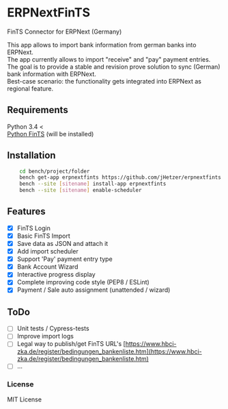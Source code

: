 # ERPNextFinTS

FinTS Connector for ERPNext (Germany)

This app allows to import bank information from german banks into ERPNext.\
The app currently allows to import "receive" and "pay" payment entries.
The goal is to provide a stable and revision prove solution to sync (German) bank information with ERPNext.\
Best-case scenario: the functionality gets integrated into ERPNext as regional feature.

## Requirements
Python 3.4 <\
[Python FinTS](https://github.com/raphaelm/python-fints) (will be installed)

## Installation
```bash
    cd bench/project/folder
    bench get-app erpnextfints https://github.com/jHetzer/erpnextfints
    bench --site [sitename] install-app erpnextfints
    bench --site [sitename] enable-scheduler   
```
## Features
-  [x] FinTS Login
-  [x] Basic FinTS Import
-  [x] Save data as JSON and attach it
-  [x] Add import scheduler
-  [x] Support 'Pay' payment entry type
-  [x] Bank Account Wizard
-  [x] Interactive progress display
-  [x] Complete improving code style (PEP8 / ESLint)
-  [x] Payment / Sale auto assignment (unattended / wizard)

## ToDo

-  [ ] Unit tests / Cypress-tests
-  [ ] Improve import logs
-  [ ] Legal way to publish/get FinTS URL's
[https://www.hbci-zka.de/register/bedingungen_bankenliste.htm](https://www.hbci-zka.de/register/bedingungen_bankenliste.htm)
-  [ ] ...

### License

MIT License
